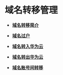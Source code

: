 # 域名转移管理<a name="domain_ug_350000"></a>

-   **[域名转移简介](域名转移简介.md)**  

-   **[域名过户](域名过户.md)**  

-   **[域名转入华为云](域名转入华为云.md)**  

-   **[域名转出华为云](域名转出华为云.md)**  

-   **[域名账号间转移](域名账号间转移.md)**  


